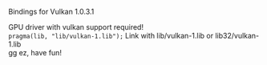 Bindings for Vulkan 1.0.3.1


GPU driver with vulkan support required!  
`pragma(lib, "lib/vulkan-1.lib");` Link with lib/vulkan-1.lib or lib32/vulkan-1.lib  
gg ez, have fun!  